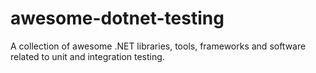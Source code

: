 # awesome-dotnet-testing
A collection of awesome .NET libraries, tools, frameworks and software related to unit and integration testing.

